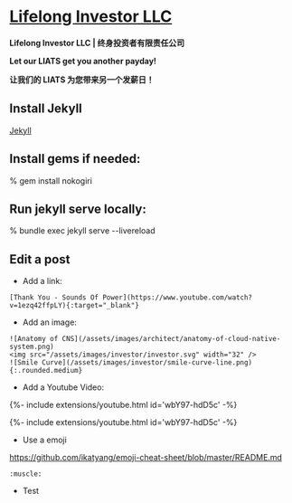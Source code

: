# [Lifelong Investor LLC](https://github.com/lifelonginvestorllc/lifelonginvestorllc.github.io.git)

**Lifelong Investor LLC | 终身投资者有限责任公司**

**Let our LIATS get you another payday!**

**让我们的 LIATS 为您带来另一个发薪日！**

## Install Jekyll

[Jekyll](https://jekyllrb.com/docs/)

## Install gems if needed:

% gem install nokogiri

## Run jekyll serve locally:
 
% bundle exec jekyll serve --livereload

## Edit a post

- Add a link:

```
[Thank You - Sounds Of Power](https://www.youtube.com/watch?v=1ezq42ffpLY){:target="_blank"}
```

- Add an image:

```
![Anatomy of CNS](/assets/images/architect/anatomy-of-cloud-native-system.png)
<img src="/assets/images/investor/investor.svg" width="32" />
![Smile Curve](/assets/images/investor/smile-curve-line.png){:.rounded.medium}
```

- Add a Youtube Video:

{%- include extensions/youtube.html id='wbY97-hdD5c' -%}
<div>{%- include extensions/youtube.html id='wbY97-hdD5c' -%}</div>

- Use a emoji

https://github.com/ikatyang/emoji-cheat-sheet/blob/master/README.md

`:muscle:`

- Test